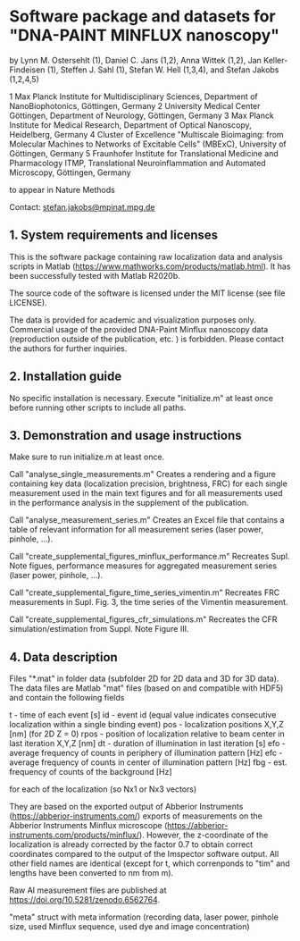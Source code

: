 # Software package and datasets for "DNA-PAINT MINFLUX nanoscopy"

by Lynn M. Ostersehlt (1), Daniel C. Jans (1,2), Anna Wittek (1,2),
Jan Keller-Findeisen (1), Steffen J. Sahl (1), Stefan W. Hell (1,3,4),
and Stefan Jakobs (1,2,4,5)

1 Max Planck Institute for Multidisciplinary Sciences, Department of NanoBiophotonics, Göttingen, Germany
2 University Medical Center Göttingen, Department of Neurology, Göttingen, Germany
3 Max Planck Institute for Medical Research, Department of Optical Nanoscopy, Heidelberg, Germany
4 Cluster of Excellence "Multiscale Bioimaging: from Molecular Machines to Networks of Excitable Cells" (MBExC),
  University of Göttingen, Germany
5 Fraunhofer Institute for Translational Medicine and Pharmacology ITMP, Translational Neuroinflammation and
  Automated Microscopy, Göttingen, Germany 
  
to appear in Nature Methods
  
Contact: stefan.jakobs@mpinat.mpg.de  

## 1. System requirements and licenses

This is the software package containing raw localization data and
analysis scripts in Matlab (https://www.mathworks.com/products/matlab.html).
It has been successfully tested with Matlab R2020b.

The source code of the software is licensed under the MIT license (see file LICENSE).

The data is provided for academic and visualization purposes only.
Commercial usage of the provided DNA-Paint Minflux nanoscopy data
(reproduction outside of the publication, etc. ) is forbidden.
Please contact the authors for further inquiries.


## 2. Installation guide

No specific installation is necessary. Execute "initialize.m" at least
once before running other scripts to include all paths.


## 3. Demonstration and usage instructions

Make sure to run initialize.m at least once. 

Call "analyse_single_measurements.m"
  Creates a rendering and a figure containing key data (localization precision,
  brightness, FRC) for each single measurement used in the main text figures and
  for all measurements used in the performance analysis in the supplement of
  the publication.

Call "analyse_measurement_series.m"
  Creates an Excel file that contains a table of relevant information for all
  measurement series (laser power, pinhole, ...).
  
Call "create_supplemental_figures_minflux_performance.m"
  Recreates Supl. Note figues, performance measures for aggregated measurement
  series (laser power, pinhole, ...).
  
Call "create_supplemental_figure_time_series_vimentin.m"
  Recreates FRC measurements in Supl. Fig. 3, the time series of the Vimentin
  measurement.
  
Call "create_supplemental_figures_cfr_simulations.m"
  Recreates the CFR simulation/estimation from Suppl. Note Figure III.


## 4. Data description

Files "*.mat" in folder data (subfolder 2D for 2D data and 3D for 3D data).
The data files are Matlab "mat" files (based on and compatible with HDF5)
and contain the following fields

t    - time of each event [s]
id   - event id (equal value indicates consecutive localization within a single binding event)
pos  - localization positions X,Y,Z [nm] (for 2D Z = 0)
rpos - position of localization relative to beam center in last iteration X,Y,Z [nm]
dt   - duration of illumination in last iteration [s]
efo  - average frequency of counts in periphery of illumination pattern [Hz]
efc  - average frequency of counts in center of illumination pattern [Hz]
fbg  - est. frequency of counts of the background [Hz]

for each of the localization (so Nx1 or Nx3 vectors)

They are based on the exported output of Abberior Instruments
(https://abberior-instruments.com/) exports of measurements on the
Abberior Instruments Minflux microscope (https://abberior-instruments.com/products/minflux/).
However, the z-coordinate of the localization is already corrected by
the factor 0.7 to obtain correct coordinates compared to the output
of the Imspector software output. All other field names are identical (except
for t, which correnponds to "tim" and lengths have been converted to nm from m).

Raw AI measurement files are published at https://doi.org/10.5281/zenodo.6562764.

"meta" struct with meta information (recording data, laser power, pinhole size,
used Minflux sequence, used dye and image concentration)